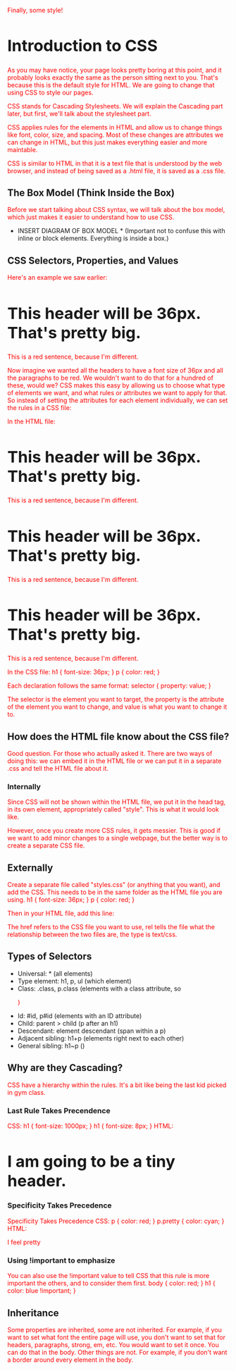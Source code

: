 Finally, some style!

# Introduction to CSS
As you may have notice, your page looks pretty boring at this point, and it probably looks exactly the same as the person sitting next to you. That's because this is the default style for HTML. We are going to change that using CSS to style our pages.

CSS stands for Cascading Stylesheets. We will explain the Cascading part later, but first, we'll talk about the stylesheet part. 

CSS applies rules for the elements in HTML and allow us to change things like font, color, size, and spacing. Most of these changes are attributes we can change in HTML, but this just makes everything easier and more maintable. 

CSS is similar to HTML in that it is a text file that is understood by the web browser, and instead of being saved as a .html file, it is saved as a .css file. 

## The Box Model (Think Inside the Box)
Before we start talking about CSS syntax, we will talk about the box model, which just makes it easier to understand how to use CSS.

* INSERT DIAGRAM OF BOX MODEL *
(Important not to confuse this with inline or block elements. Everything is inside a box.)

## CSS Selectors, Properties, and Values
Here's an example we saw earlier:
    <h1 font-size="36px;">This header will be 36px. That's pretty big.</h1>
    <p color="red;">This is a red sentence, because I'm different.</p>

Now imagine we wanted all the headers to have a font size of 36px and all the paragraphs to be red. We wouldn't want to do that for a hundred of these, would we? CSS makes this easy by allowing us to choose what type of elements we want, and what rules or attributes we want to apply for that. So instead of setting the attributes for each element individually, we can set the rules in a CSS file:

In the HTML file:
    <h1>This header will be 36px. That's pretty big.</h1>
    <p>This is a red sentence, because I'm different.</p>
    <h1>This header will be 36px. That's pretty big.</h1>
    <p>This is a red sentence, because I'm different.</p>
    <h1>This header will be 36px. That's pretty big.</h1>
    <p>This is a red sentence, because I'm different.</p>


In the CSS file:
    h1 {
      font-size: 36px;
    }
    p {
      color: red;
    }

Each declaration follows the same format: 
      selector {
        property: value;
      }

The selector is the element you want to target, the property is the attribute of the element you want to change, and value is what you want to change it to.

## How does the HTML file know about the CSS file?
Good question. For those who actually asked it.
There are two ways of doing this: we can embed it in the HTML file or we can put it in a separate .css and tell the HTML file about it.

### Internally
Since CSS will not be shown within the HTML file, we put it in the head tag, in its own element, appropriately called "style". This is what it would look like.
    <head>
      <style>
        h1 {
          font-size: 36px;
        }
        p {
          color: red;
        }
      </style>
    </head>

However, once you create more CSS rules, it gets messier. This is good if we want to add minor changes to a single webpage, but the better way is to create a separate CSS file.

## Externally
Create a separate file called "styles.css" (or anything that you want), and add the CSS. This needs to be in the same folder as the HTML file you are using.
    h1 {
      font-size: 36px;
    }
    p {
      color: red;
    }

Then in your HTML file, add this line:
    <link href="styles.css" rel="stylesheet" type="text/css">

The href refers to the CSS file you want to use, rel tells the file what the relationship between the two files are, the type is text/css.

## Types of Selectors
- Universal: * (all elements)
- Type element: h1, p, ul (which element)
- Class: .class, p.class (elements with a class attribute, so <p class="magical">)
- Id: #id, p#id (elements with an ID attribute)
- Child: parent > child (p after an h1)
- Descendant: element descendant (span within a p)
- Adjacent sibling: h1+p (elements right next to each other)
- General sibling: h1~p ()

## Why are they Cascading?
CSS have a hierarchy within the rules. It's a bit like being the last kid picked in gym class.

### Last Rule Takes Precendence
CSS:
    h1 {
      font-size: 1000px;
    }
    h1 {
      font-size: 8px;
    }
HTML:
    <h1>I am going to be a tiny header.</h1>

### Specificity Takes Precedence
Specificity Takes Precedence
CSS:
    p {
      color: red;
    }
    p.pretty {
      color: cyan;
    }
HTML:
    <p class="pretty">I feel pretty</p>

### Using !important to emphasize
You can also use the !important value to tell CSS that this rule is more important the others, and to consider them first.
    body {
      color: red;
    }
    h1 {
      color: blue !important;
    } 

## Inheritance
Some properties are inherited, some are not inherited. For example, if you want to set what font the entire page will use, you don't want to set that for headers, paragraphs, strong, em, etc. You would want to set it once. You can do that in the body.
Other things are not. For example, if you don't want a border around every element in the body.